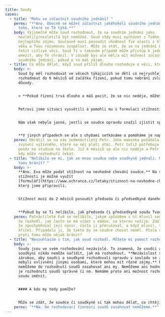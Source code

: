 ```yaml
---
title: Soudy
cases:
  - title: "Mohu se zúčastnit soudního jednání? "
    perex: "**Ano. Obecně se můžeš zúčastnit jakéhokoli soudního jednání, nejenom
      toho, které se Tě týká.**"
    body: Výjimečně může soud rozhodnout, že na soudním jednání jako
      nezletilý/nezletilá být nemůžeš. Soud vždy musí vycházet z Tvého
      nejlepšího zájmu. Současně musí posoudit vhodnost Tvé účasti z hlediska
      věku a Tvou rozumovou vyspělost. Může se stát, že se na jednání budou
      řešit citlivé věci. Soud Ti v takovém případě může přístup k jednání
      omezit, aby Tě chránil. V zásadě bys ale měl/a mít možnost zúčastnit se
      soudního jednání, pokud o to máš zájem.
  - title: Co můžu dělat, když soud příliš dlouho rozhoduje o věci, která se mě týká?
    body: >-
      Soud by měl rozhodovat ve věcech týkajících se dětí co nejrychleji. Měl by
      rozhodnout do 6 měsíců od začátku řízení, pokud tomu nebrání zvláštní
      důvody. 


      > **Pokud řízení trvá dlouho a máš pocit, že se nic neděje, můžeš i Ty podat stížnost na průtahy v řízení. Průtahem je dlouhá doba mezi jednotlivými úkony soudu, ke které není důvod. K sepsání stížnosti můžeš využít formulář, který najdeš [zde](https://www.ochrance.cz/letaky/stiznost-na-prutahy/formular_stiznosti-na-prutahy-v-soudnim-rizeni.pdf). Předseda nebo předsedkyně soudu musí na stížnost odpovědět do 30 dnů. Pokud na stížnost neodpoví, nebo pokud nebudeš s odpovědí spokojen/a, [napiš nám to](https://deti.ochrance.cz/kdo/jak/). Pokusím se Ti pomoci.**


      Petrovi jsme situaci vysvětili a pomohli mu s formulací stížnosti. Tu předseda soudu vyřídil. Podle něj ale k průtahům v řízení nedocházelo. Připustil, že řízení trvalo dlouho, ale vysvětlil mu, že to nebylo chybou soudu. Soudu se totiž nedařilo otci doručit žalobu.


      Nám však nebylo jasné, jestli se soudce opravdu snažil zjistit správnou adresu Petrova otce. Proto jsme to ověřili. Předsedovi soudu jsme museli dát za pravdu. Soudce se snažil situaci řešit a na několika úřadech ověřoval místo pobytu Petrova otce. Nakonec otce zastihl, žalobu doručil a po 7 měsících řízení vydal rozsudek. V tomto případě tedy předseda soudu při vyřizování stížnosti chybu neudělal. 


      **V jiných případech se ale s chybami setkáváme a pomáháme je napravit.** Třeba v případě holčičky, která byla po narození odebrána z péče rodičů. Soudu přitom trvalo 2 roky, než ve věci rozhodl. Více informací o tomto případu můžeš najít [zde](https://eso.ochrance.cz/Nalezene/Edit/8456).  Dalším příkladem byla žádost o zvýšení výživného pro holčičku se zdravotním postižením. V tomto případě soud rozhodoval více než 4 roky. Podrobnosti o tomto případu najdeš [zde](https://eso.ochrance.cz/Nalezene/Edit/7392).
    perex: Obrátil se na nás sedmnáctiletý Petr. Jeho maminka požádala soud o
      zvýšení výživného, které na něj platí otec. Petr totiž potřebuje více
      peněz na studium na škole. Již 6 měsíců se ale nic neděje a Petr nevěděl,
      kdy může rozhodnutí čekat.
  - title: "Nelíbilo se mi, jak se mnou soudce nebo soudkyně jednali. Mohu se proti
      tomu bránit? "
    body: >-
      **Ano. Eva může podat stížnost na nevhodné chování soudce.** Na sepsání
      stížnosti je možné využít
      [formulář](https://www.ochrance.cz/letaky/stiznost-na-nevhodne-chovani-soudnich-osob/formular_stiznost-na-nevhodne-chovani.pdf),
      který jsme připravili.


      Stížnost musí do 2 měsíců posoudit předseda či předsedkyně daného soudu. Ověří přitom, zda chování soudce bylo opravdu nevhodné. Každý člověk totiž může vnímat chování jinak. Úkolem předsedy soudu je tak posoudit, zda to, co se Ti na postupu soudce či soudkyně nelíbilo, bylo opravdu ze strany soudce nevhodné. Pokud zjistí, že se soudce nebo soudkyně chovali nevhodně, musí přijmout opatření, aby se to příště neopakovalo. Může například věc se soudcem projednat, nebo mu třeba uložit důtku.


      **Pokud by se Ti nelíbilo, jak předseda či předsedkyně soudu Tvou stížnost vyřídili, napiš [nám](https://deti.ochrance.cz/kdo/jak/). Můžeme to s nimi řešit.**
    perex: Patnáctileté Evě se nelíbilo, jakým způsobem s ní mluvil soudce předtím,
      že rozhodl, jak často se má vídat s mámou, se kterou nežije. Zdálo se jí,
      že zpochybňoval její názor, často ji přerušoval, a když mluvil, takřka
      křičel. Připadalo jí, že takto by se soudce chovat neměl. Ptala se, zda se
      proti tomu může nějak bránit?
  - title: "Nesouhlasím s tím, jak soud rozhodl. Můžete mi pomoct rozhodnutí změnit? "
    body: >-
      Soudy jsou ve svém rozhodování nezávislé. To znamená, že soudci ani
      soudkyni nikdo nemůže nařídit, jak má rozhodnout. **Nezávislost soudů je
      zárukou, aby soudci a soudkyně rozhodovali opravdu v souladu se zákonem a
      nebyli ovlivněni jinými osobami, které mohou mít různé zájmy.** Proto
      nemůžeme do rozhodnutí soudů zasahovat ani my. Nemůžeme ani hodnotit, zda
      je rozhodnutí soudů správné či ne. Nemáme proto ani možnost rozhodnutí
      soudu změnit.


      #### A kdo my tedy pomůže?


      Může se zdát, že soudce či soudkyně si tak mohou dělat, co chtějí, a nikdo je nemůže kontrolovat. Tak tomu ale není. **Kontrolu zajišťují nadřízené soudy.** Pokud někdo z účastníků či účastnic soudního řízení nesouhlasí s rozhodnutím soudu, může se proti němu odvolat nebo jinak bránit. Vše pak posoudí nadřízený soud.
    perex: "**Ne. Do rozhodovací činnosti soudů zasahovat nemůžeme.**"
---
```

